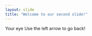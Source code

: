 ```yaml
---
layout: slide
title: "Welcome to our second slide!"
---
```

Your eye
Use the left arrow to go back!
